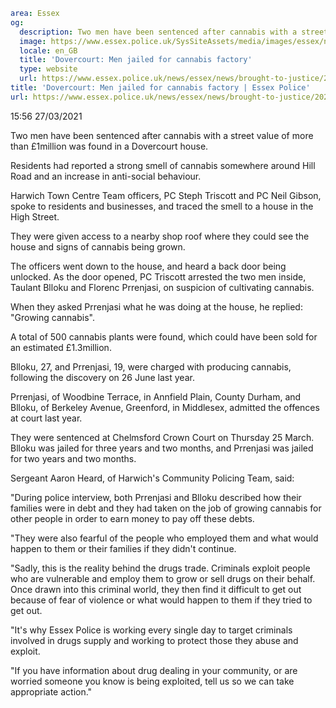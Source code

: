 ```yaml
area: Essex
og:
  description: Two men have been sentenced after cannabis with a street value of more than &#163;1million was found in a Dovercourt house.
  image: https://www.essex.police.uk/SysSiteAssets/media/images/essex/news/library-images/600/brought-to-justice-600.jpg?crop=(0,27,600,343)&amp;w=600&amp;h=300&amp;scale=both
  locale: en_GB
  title: 'Dovercourt: Men jailed for cannabis factory'
  type: website
  url: https://www.essex.police.uk/news/essex/news/brought-to-justice/2021/march/dovercourt-men-jailed-for-cannabis-factory/
title: 'Dovercourt: Men jailed for cannabis factory | Essex Police'
url: https://www.essex.police.uk/news/essex/news/brought-to-justice/2021/march/dovercourt-men-jailed-for-cannabis-factory/
```

15:56 27/03/2021

Two men have been sentenced after cannabis with a street value of more than £1million was found in a Dovercourt house.

Residents had reported a strong smell of cannabis somewhere around Hill Road and an increase in anti-social behaviour.

Harwich Town Centre Team officers, PC Steph Triscott and PC Neil Gibson, spoke to residents and businesses, and traced the smell to a house in the High Street.

They were given access to a nearby shop roof where they could see the house and signs of cannabis being grown.

The officers went down to the house, and heard a back door being unlocked.
As the door opened, PC Triscott arrested the two men inside, Taulant Blloku and Florenc Prrenjasi, on suspicion of cultivating cannabis.

When they asked Prrenjasi what he was doing at the house, he replied: "Growing cannabis".

A total of 500 cannabis plants were found, which could have been sold for an estimated £1.3million.

Blloku, 27, and Prrenjasi, 19, were charged with producing cannabis, following the discovery on 26 June last year.

Prrenjasi, of Woodbine Terrace, in Annfield Plain, County Durham, and Blloku, of Berkeley Avenue, Greenford, in Middlesex, admitted the offences at court last year.

They were sentenced at Chelmsford Crown Court on Thursday 25 March.
Blloku was jailed for three years and two months, and Prrenjasi was jailed for two years and two months.

Sergeant Aaron Heard, of Harwich's Community Policing Team, said:

"During police interview, both Prrenjasi and Blloku described how their families were in debt and they had taken on the job of growing cannabis for other people in order to earn money to pay off these debts.

"They were also fearful of the people who employed them and what would happen to them or their families if they didn't continue.

"Sadly, this is the reality behind the drugs trade. Criminals exploit people who are vulnerable and employ them to grow or sell drugs on their behalf. Once drawn into this criminal world, they then find it difficult to get out because of fear of violence or what would happen to them if they tried to get out.

"It's why Essex Police is working every single day to target criminals involved in drugs supply and working to protect those they abuse and exploit.

"If you have information about drug dealing in your community, or are worried someone you know is being exploited, tell us so we can take appropriate action."
